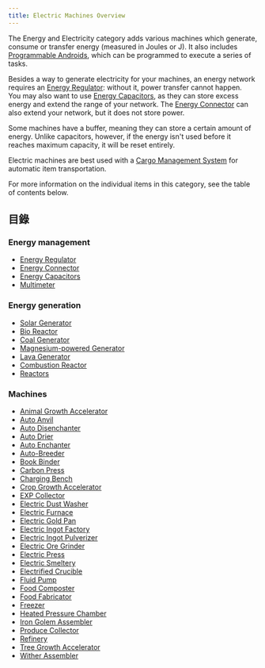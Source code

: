 ```yaml
---
title: Electric Machines Overview
---
```


The Energy and Electricity category adds various machines which generate, consume or transfer energy (measured in Joules or J). It also includes [Programmable Androids](Androids), which can be programmed to execute a series of tasks.

Besides a way to generate electricity for your machines, an energy network requires an [Energy Regulator](Energy-Regulator): without it, power transfer cannot happen.  
You may also want to use [Energy Capacitors](Energy-Capacitors), as they can store excess energy and extend the range of your network. The [Energy Connector](Energy-Connector) can also extend your network, but it does not store power.

Some machines have a buffer, meaning they can store a certain amount of energy. Unlike capacitors, however, if the energy isn't used before it reaches maximum capacity, it will be reset entirely.

Electric machines are best used with a [Cargo Management System](Cargo-Management) for automatic item transportation.

For more information on the individual items in this category, see the table of contents below.

## 目錄

### Energy management

* [Energy Regulator](Energy-Regulator)
* [Energy Connector](Energy-Connector)
* [Energy Capacitors](Energy-Capacitors)
* [Multimeter](Technical-Gadgets#multimeter)

### Energy generation

* [Solar Generator](Solar-Generator)
* [Bio Reactor](Bio-Reactor)
* [Coal Generator](Coal-Generator)
* [Magnesium-powered Generator](Magnesium-powered-Generator)
* [Lava Generator](Lava-Generator)
* [Combustion Reactor](Combustion-Reactor)
* [Reactors](Reactors)

### Machines

* [Animal Growth Accelerator](Animal-Growth-Accelerator)
* [Auto Anvil](Auto-Anvil)
* [Auto Disenchanter](Auto-Disenchanter)
* [Auto Drier](Auto-Drier)
* [Auto Enchanter](Auto-Enchanter)
* [Auto-Breeder](Auto-Breeder)
* [Book Binder](Book-Binder)
* [Carbon Press](Carbon-Press)
* [Charging Bench](Charging-Bench)
* [Crop Growth Accelerator](Crop-Growth-Accelerator)
* [EXP Collector](EXP-Collector)
* [Electric Dust Washer](Electric-Dust-Washer)
* [Electric Furnace](Electric-Furnace)
* [Electric Gold Pan](Electric-Gold-Pan)
* [Electric Ingot Factory](Electric-Ingot-Factory)
* [Electric Ingot Pulverizer](Electric-Ingot-Pulverizer)
* [Electric Ore Grinder](Electric-Ore-Grinder)
* [Electric Press](Electric-Press)
* [Electric Smeltery](Electric-Smeltery)
* [Electrified Crucible](Electrified-Crucible)
* [Fluid Pump](Fluid-Pump)
* [Food Composter](Food-Composter)
* [Food Fabricator](Food-Fabricator)
* [Freezer](Freezer)
* [Heated Pressure Chamber](Heated-Pressure-Chamber)
* [Iron Golem Assembler](Iron-Golem-Assembler)
* [Produce Collector](Produce-Collector)
* [Refinery](Refinery)
* [Tree Growth Accelerator](Tree-Growth-Accelerator)
* [Wither Assembler](Wither-Assembler)
